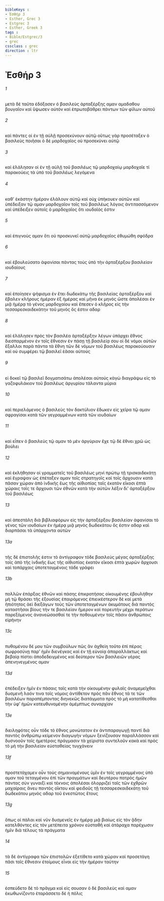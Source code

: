 ```yaml
---
bibleKeys : 
- Ἐσθήρ 3
- Esther, Grec 3
- Estgrec 3
- Esther, Greek 3
tags : 
- Bible/Estgrec/3
- grec
cssclass : grec
direction : ltr
---
```


# Ἐσθήρ 3

###### 1
μετὰ δὲ ταῦτα ἐδόξασεν ὁ βασιλεὺς ἀρταξέρξης αμαν αμαδαθου βουγαῖον καὶ ὕψωσεν αὐτόν καὶ ἐπρωτοβάθρει πάντων τῶν φίλων αὐτοῦ
###### 2
καὶ πάντες οἱ ἐν τῇ αὐλῇ προσεκύνουν αὐτῷ οὕτως γὰρ προσέταξεν ὁ βασιλεὺς ποιῆσαι ὁ δὲ μαρδοχαῖος οὐ προσεκύνει αὐτῷ
###### 3
καὶ ἐλάλησαν οἱ ἐν τῇ αὐλῇ τοῦ βασιλέως τῷ μαρδοχαίῳ μαρδοχαῖε τί παρακούεις τὰ ὑπὸ τοῦ βασιλέως λεγόμενα
###### 4
καθ' ἑκάστην ἡμέραν ἐλάλουν αὐτῷ καὶ οὐχ ὑπήκουεν αὐτῶν καὶ ὑπέδειξαν τῷ αμαν μαρδοχαῖον τοῖς τοῦ βασιλέως λόγοις ἀντιτασσόμενον καὶ ὑπέδειξεν αὐτοῖς ὁ μαρδοχαῖος ὅτι ιουδαῖός ἐστιν
###### 5
καὶ ἐπιγνοὺς αμαν ὅτι οὐ προσκυνεῖ αὐτῷ μαρδοχαῖος ἐθυμώθη σφόδρα
###### 6
καὶ ἐβουλεύσατο ἀφανίσαι πάντας τοὺς ὑπὸ τὴν ἀρταξέρξου βασιλείαν ιουδαίους
###### 7
καὶ ἐποίησεν ψήφισμα ἐν ἔτει δωδεκάτῳ τῆς βασιλείας ἀρταξέρξου καὶ ἔβαλεν κλήρους ἡμέραν ἐξ ἡμέρας καὶ μῆνα ἐκ μηνὸς ὥστε ἀπολέσαι ἐν μιᾷ ἡμέρᾳ τὸ γένος μαρδοχαίου καὶ ἔπεσεν ὁ κλῆρος εἰς τὴν τεσσαρεσκαιδεκάτην τοῦ μηνός ὅς ἐστιν αδαρ
###### 8
καὶ ἐλάλησεν πρὸς τὸν βασιλέα ἀρταξέρξην λέγων ὑπάρχει ἔθνος διεσπαρμένον ἐν τοῖς ἔθνεσιν ἐν πάσῃ τῇ βασιλείᾳ σου οἱ δὲ νόμοι αὐτῶν ἔξαλλοι παρὰ πάντα τὰ ἔθνη τῶν δὲ νόμων τοῦ βασιλέως παρακούουσιν καὶ οὐ συμφέρει τῷ βασιλεῖ ἐᾶσαι αὐτούς
###### 9
εἰ δοκεῖ τῷ βασιλεῖ δογματισάτω ἀπολέσαι αὐτούς κἀγὼ διαγράψω εἰς τὸ γαζοφυλάκιον τοῦ βασιλέως ἀργυρίου τάλαντα μύρια
###### 10
καὶ περιελόμενος ὁ βασιλεὺς τὸν δακτύλιον ἔδωκεν εἰς χεῖρα τῷ αμαν σφραγίσαι κατὰ τῶν γεγραμμένων κατὰ τῶν ιουδαίων
###### 11
καὶ εἶπεν ὁ βασιλεὺς τῷ αμαν τὸ μὲν ἀργύριον ἔχε τῷ δὲ ἔθνει χρῶ ὡς βούλει
###### 12
καὶ ἐκλήθησαν οἱ γραμματεῖς τοῦ βασιλέως μηνὶ πρώτῳ τῇ τρισκαιδεκάτῃ καὶ ἔγραψαν ὡς ἐπέταξεν αμαν τοῖς στρατηγοῖς καὶ τοῖς ἄρχουσιν κατὰ πᾶσαν χώραν ἀπὸ ἰνδικῆς ἕως τῆς αἰθιοπίας ταῖς ἑκατὸν εἴκοσι ἑπτὰ χώραις τοῖς τε ἄρχουσι τῶν ἐθνῶν κατὰ τὴν αὐτῶν λέξιν δι' ἀρταξέρξου τοῦ βασιλέως
###### 13
καὶ ἀπεστάλη διὰ βιβλιαφόρων εἰς τὴν ἀρταξέρξου βασιλείαν ἀφανίσαι τὸ γένος τῶν ιουδαίων ἐν ἡμέρᾳ μιᾷ μηνὸς δωδεκάτου ὅς ἐστιν αδαρ καὶ διαρπάσαι τὰ ὑπάρχοντα αὐτῶν
###### 13a
τῆς δὲ ἐπιστολῆς ἐστιν τὸ ἀντίγραφον τόδε βασιλεὺς μέγας ἀρταξέρξης τοῖς ἀπὸ τῆς ἰνδικῆς ἕως τῆς αἰθιοπίας ἑκατὸν εἴκοσι ἑπτὰ χωρῶν ἄρχουσι καὶ τοπάρχαις ὑποτεταγμένοις τάδε γράφει
###### 13b
πολλῶν ἐπάρξας ἐθνῶν καὶ πάσης ἐπικρατήσας οἰκουμένης ἐβουλήθην μὴ τῷ θράσει τῆς ἐξουσίας ἐπαιρόμενος ἐπιεικέστερον δὲ καὶ μετὰ ἠπιότητος ἀεὶ διεξάγων τοὺς τῶν ὑποτεταγμένων ἀκυμάτους διὰ παντὸς καταστῆσαι βίους τήν τε βασιλείαν ἥμερον καὶ πορευτὴν μέχρι περάτων παρεξόμενος ἀνανεώσασθαί τε τὴν ποθουμένην τοῖς πᾶσιν ἀνθρώποις εἰρήνην
###### 13c
πυθομένου δέ μου τῶν συμβούλων πῶς ἂν ἀχθείη τοῦτο ἐπὶ πέρας σωφροσύνῃ παρ' ἡμῖν διενέγκας καὶ ἐν τῇ εὐνοίᾳ ἀπαραλλάκτως καὶ βεβαίᾳ πίστει ἀποδεδειγμένος καὶ δεύτερον τῶν βασιλειῶν γέρας ἀπενηνεγμένος αμαν
###### 13d
ἐπέδειξεν ἡμῖν ἐν πάσαις ταῖς κατὰ τὴν οἰκουμένην φυλαῖς ἀναμεμεῖχθαι δυσμενῆ λαόν τινα τοῖς νόμοις ἀντίθετον πρὸς πᾶν ἔθνος τά τε τῶν βασιλέων παραπέμποντας διηνεκῶς διατάγματα πρὸς τὸ μὴ κατατίθεσθαι τὴν ὑφ' ἡμῶν κατευθυνομένην ἀμέμπτως συναρχίαν
###### 13e
διειληφότες οὖν τόδε τὸ ἔθνος μονώτατον ἐν ἀντιπαραγωγῇ παντὶ διὰ παντὸς ἀνθρώπῳ κείμενον διαγωγὴν νόμων ξενίζουσαν παραλλάσσον καὶ δυσνοοῦν τοῖς ἡμετέροις πράγμασιν τὰ χείριστα συντελοῦν κακὰ καὶ πρὸς τὸ μὴ τὴν βασιλείαν εὐσταθείας τυγχάνειν
###### 13f
προστετάχαμεν οὖν τοὺς σημαινομένους ὑμῖν ἐν τοῖς γεγραμμένοις ὑπὸ αμαν τοῦ τεταγμένου ἐπὶ τῶν πραγμάτων καὶ δευτέρου πατρὸς ἡμῶν πάντας σὺν γυναιξὶ καὶ τέκνοις ἀπολέσαι ὁλορριζεὶ ταῖς τῶν ἐχθρῶν μαχαίραις ἄνευ παντὸς οἴκτου καὶ φειδοῦς τῇ τεσσαρεσκαιδεκάτῃ τοῦ δωδεκάτου μηνὸς αδαρ τοῦ ἐνεστῶτος ἔτους
###### 13g
ὅπως οἱ πάλαι καὶ νῦν δυσμενεῖς ἐν ἡμέρᾳ μιᾷ βιαίως εἰς τὸν ᾅδην κατελθόντες εἰς τὸν μετέπειτα χρόνον εὐσταθῆ καὶ ἀτάραχα παρέχωσιν ἡμῖν διὰ τέλους τὰ πράγματα
###### 14
τὰ δὲ ἀντίγραφα τῶν ἐπιστολῶν ἐξετίθετο κατὰ χώραν καὶ προσετάγη πᾶσι τοῖς ἔθνεσιν ἑτοίμους εἶναι εἰς τὴν ἡμέραν ταύτην
###### 15
ἐσπεύδετο δὲ τὸ πρᾶγμα καὶ εἰς σουσαν ὁ δὲ βασιλεὺς καὶ αμαν ἐκωθωνίζοντο ἐταράσσετο δὲ ἡ πόλις
